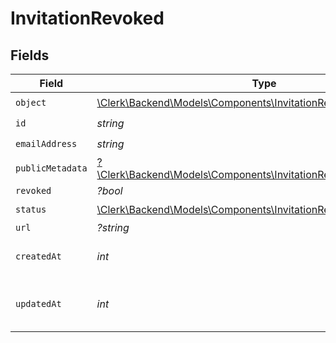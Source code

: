 # InvitationRevoked


## Fields

| Field                                                                                                                           | Type                                                                                                                            | Required                                                                                                                        | Description                                                                                                                     | Example                                                                                                                         |
| ------------------------------------------------------------------------------------------------------------------------------- | ------------------------------------------------------------------------------------------------------------------------------- | ------------------------------------------------------------------------------------------------------------------------------- | ------------------------------------------------------------------------------------------------------------------------------- | ------------------------------------------------------------------------------------------------------------------------------- |
| `object`                                                                                                                        | [\Clerk\Backend\Models\Components\InvitationRevokedObject](../../Models/Components/InvitationRevokedObject.md)                  | :heavy_check_mark:                                                                                                              | N/A                                                                                                                             |                                                                                                                                 |
| `id`                                                                                                                            | *string*                                                                                                                        | :heavy_check_mark:                                                                                                              | N/A                                                                                                                             |                                                                                                                                 |
| `emailAddress`                                                                                                                  | *string*                                                                                                                        | :heavy_check_mark:                                                                                                              | N/A                                                                                                                             |                                                                                                                                 |
| `publicMetadata`                                                                                                                | [?\Clerk\Backend\Models\Components\InvitationRevokedPublicMetadata](../../Models/Components/InvitationRevokedPublicMetadata.md) | :heavy_minus_sign:                                                                                                              | N/A                                                                                                                             |                                                                                                                                 |
| `revoked`                                                                                                                       | *?bool*                                                                                                                         | :heavy_minus_sign:                                                                                                              | N/A                                                                                                                             | true                                                                                                                            |
| `status`                                                                                                                        | [\Clerk\Backend\Models\Components\InvitationRevokedStatus](../../Models/Components/InvitationRevokedStatus.md)                  | :heavy_check_mark:                                                                                                              | N/A                                                                                                                             | revoked                                                                                                                         |
| `url`                                                                                                                           | *?string*                                                                                                                       | :heavy_minus_sign:                                                                                                              | N/A                                                                                                                             |                                                                                                                                 |
| `createdAt`                                                                                                                     | *int*                                                                                                                           | :heavy_check_mark:                                                                                                              | Unix timestamp of creation.<br/>                                                                                                |                                                                                                                                 |
| `updatedAt`                                                                                                                     | *int*                                                                                                                           | :heavy_check_mark:                                                                                                              | Unix timestamp of last update.<br/>                                                                                             |                                                                                                                                 |